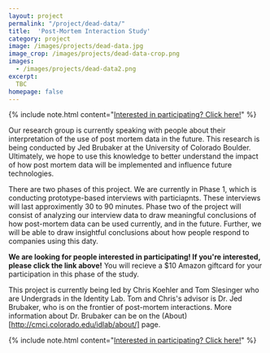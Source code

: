 ```yaml
---
layout: project
permalink: "/project/dead-data/"
title:  'Post-Mortem Interaction Study'
category: project
image: /images/projects/dead-data.jpg
image_crop: /images/projects/dead-data-crop.png
images:
  - /images/projects/dead-data2.png
excerpt:
  TBC
homepage: false
---
```


{% include note.html content="[Interested in participating? Click here!](https://goo.gl/forms/shxmS4b0lQSxmfxC2)" %}

Our research group is currently speaking with people about their interpretation of the use of post mortem data in the future. This research is being conducted by Jed Brubaker at the University of Colorado Boulder. Ultimately, we hope to use this knowledge to better understand the impact of how post mortem data will be implemented and influence future technologies.

There are two phases of this project. We are currently in Phase 1, which is conducting prototype-based interviews with particiapnts. These interviews will last approximently 30 to 90 minutes. Phase two of the project will consist of analyzing our interview data to draw meaningful conclusions of how post-mortem data can be used currently, and in the future. Further, we will be able to draw insightful conclusions about how people respond to companies using this daty.

__We are looking for people interested in participating! If you're interested, please click the link above!__ You will recieve a $10 Amazon giftcard for your participation in this phase of the study.

This project is currently being led by Chris Koehler and Tom Slesinger who are Undergrads in the Identity Lab. Tom and Chris's advisor is Dr. Jed Brubaker, who is on the frontier of post-mortem interactions. More information about Dr. Brubaker can be on the (About)[http://cmci.colorado.edu/idlab/about/] page.

{% include note.html content="[Interested in participating? Click here!](https://goo.gl/forms/shxmS4b0lQSxmfxC2)" %}

